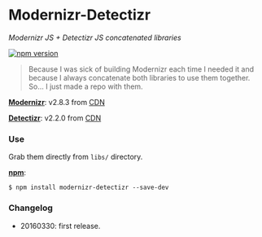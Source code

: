 # Modernizr-Detectizr

*Modernizr JS + Detectizr JS concatenated libraries*

[![npm version](https://badge.fury.io/js/modernizr-detectizr.svg)](https://badge.fury.io/js/modernizr-detectizr)

> Because I was sick of building Modernizr each time I needed it and because I always concatenate both libraries to use them together. So... I just made a repo with them.

**[Modernizr](https://modernizr.com/)**: v2.8.3 from [CDN](https://cdnjs.com/libraries/modernizr)

**[Detectizr](http://barisaydinoglu.github.io/Detectizr/)**: v2.2.0 from [CDN](https://cdnjs.com/libraries/detectizr)

### Use

Grab them directly from `libs/` directory. 

**[npm](https://www.npmjs.com/package/modernizr-detectizr)**:

```
$ npm install modernizr-detectizr --save-dev
```

### Changelog

* 20160330: first release.